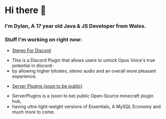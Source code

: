 # Hi there 👋

### I'm Dylan, A 17 year old Java & JS Developer from Wales.

### Stuff I'm working on right now:
- [Stereo For Discord](https://github.com/dylandotjava/stereo-for-discord)
* This is a Discord Plugin that allows users to unlock Opus Voice's true potential in discord-
* by allowing higher bitrates, stereo audio and an overall more pleasant experience.

- [Server Plugins (soon to be public)](https://github.com/ServerPlugins)
* ServerPlugins is a (soon to be) public Open-Source minecraft plugin hub,
* having ultra-light-weight versions of Essentials, A MySQL Economy and much more to come.

